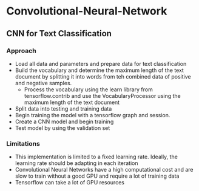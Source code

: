 # Convolutional-Neural-Network

## CNN for Text Classification
  ### Approach
  - Load all data and parameters and prepare data for text classification
  - Build the vocabulary and determine the maximum length of the text document by splitting it into words from teh combined data of positive and negative samples. 
      * Process the vocabulary using the learn library from tensorflow.contrib and use the VocabularyProcessor using the maximum length of the text document
  - Split data into testing and training data
  - Begin training the model with a tensorflow graph and session.
  - Create a CNN model and begin training
  - Test model by using the validation set
  ### Limitations
  - This implementation is limited to a fixed learning rate. Ideally, the learning rate should be adapting in each iteration
  - Convolutional Neural Networks have a high computational cost and are slow to train without a good GPU and require a lot of training data
  - Tensorflow can take a lot of GPU resources
      
